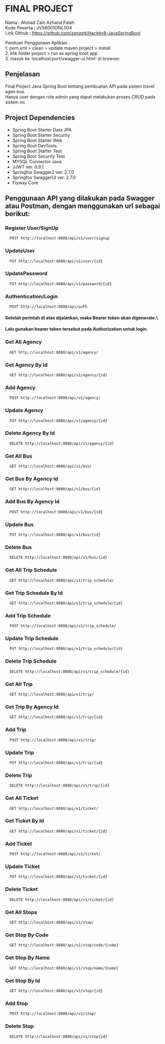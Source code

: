
# FINAL PROJECT
Nama        : Ahmad Zain Azharul Falah\
Kode Peserta : JVSB001ONL004\
Link Github  : https://github.com/zenzett/Hacktiv8-JavaSpringBoot

Panduan Penggunaan Aplikasi :\
	1. pom.xml > clean > update maven project > install\
	2. klik folder project > run as spring boot app\
	3. masuk ke 'localhost:port/swagger-ui.html' di browser.


## Penjelasan
Final Project Java Spring Boot tentang pembuatan API pada sistem travel agen bus.\
Hanya user dengan role admin yang dapat melakukan proses CRUD pada sistem ini.


## Project Dependencies
- Spring Boot Starter Data JPA
- Spring Boot Starter Security
- Spring Boot Starter Web
- Spring Boot DevTools
- Spring Boot Starter Test
- Spring Boot Security Test
- MYSQL Connector Java
- JJWT ver. 0.9.1
- Springfox Swagger2 ver. 2.7.0
- Springfox SwaggerUI ver. 2.7.0
- Flyway Core


## Penggunaan API yang dilakukan pada Swagger atau Postman, dengan menggunakan url sebagai berikut:

### Register User/SignUp
```
  POST http://localhost:8080/api/v1/user/signup
```

### UpdateUser
```
  PUT http://localhost:8080/api/v1/user/{id}
```

### UpdatePassword
```
  PUT http://localhost:8080/api/v1/password/{id}
```

### Authentication/Login
```
  POST http://localhost:8080/api/auth
```
#### Setelah perintah di atas dijalankan, maka Bearer token akan digenerate.\
#### Lalu gunakan bearer token tersebut pada Authorization untuk login.

### Get All Agency
```
  GET http://localhost:8080/api/v1/agency/
```

### Get Agency By Id
```
  GET http://localhost:8080/api/v1/agency/{id}
```

### Add Agency
```
  POST http://localhost:8080/api/v1/agency/
```

### Update Agency
```
  PUT http://localhost:8080/api/v1/agency/{id}
```

### Delete Agency By Id
```
  DELETE http://localhost:8080/api/v1/agency/{id}
```

### Get All Bus
```
  GET http://localhost:8080/api/v1/bus/
```

### Get Bus By Agency Id
```
  GET http://localhost:8080/api/v1/bus/{id}
```

### Add Bus By Agency Id
```
  POST http://localhost:8080/api/v1/bus/{id}
```

### Update Bus
```
  PUT http://localhost:8080/api/v1/bus/{id}
```

### Delete Bus
```
  DELETE http://localhost:8080/api/v1/bus/{id}
```

### Get All Trip Schedule
```
  GET http://localhost:8080/api/v1/trip_schedule/
```

### Get Trip Schedule By Id
```
  GET http://localhost:8080/api/v1/trip_schedule/{id}
```

### Add Trip Schedule
```
  POST http://localhost:8080/api/v1/trip_schedule/
```

### Update Trip Schedule
```
  PUT http://localhost:8080/api/v1/trip_schedule/{id}
```

### Delete Trip Schedule
```
  DELETE http://localhost:8080/api/v1/trip_schedule/{id}
```

### Get All Trip
```
  GET http://localhost:8080/api/v1/trip/
```

### Get Trip By Agency Id
```
  GET http://localhost:8080/api/v1/trip/{id}
```

### Add Trip 
```
  POST http://localhost:8080/api/v1/trip/
```

### Update Trip
```
  PUT http://localhost:8080/api/v1/trip/{id}
```

### Delete Trip
```
  DELETE http://localhost:8080/api/v1/trip/{id}
```

### Get All Ticket
```
  GET http://localhost:8080/api/v1/ticket/
```

### Get Ticket By Id
```
  GET http://localhost:8080/api/v1/ticket/{id}
```

### Add Ticket
```
  POST http://localhost:8080/api/v1/ticket/
```

### Update Ticket
```
  PUT http://localhost:8080/api/v1/ticket/{id}
```

### Delete Ticket
```
  DELETE http://localhost:8080/api/v1/ticket/{id}
```

### Get All Stops
```
  GET http://localhost:8080/api/v1/stop/
```

### Get Stop By Code
```
  GET http://localhost:8080/api/v1/stop/code/{code}
```

### Get Stop By Name
```
  GET http://localhost:8080/api/v1/stop/name/{name}
```

### Get Stop By Id
```
  GET http://localhost:8080/api/v1/stop/{id}
```

### Add Stop
```
  POST http://localhost:8080/api/v1/stop/
```

### Delete Stop
```
  DELETE http://localhost:8080/api/v1/stop{id}
```
